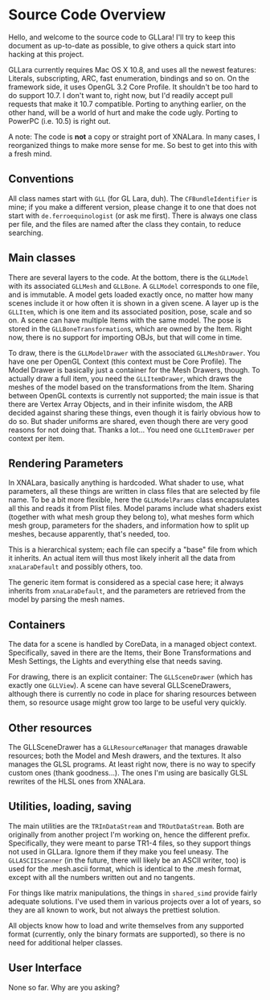 Source Code Overview
====================

Hello, and welcome to the source code to GLLara! I'll try to keep this document as up-to-date as possible, to give others a quick start into hacking at this project.

GLLara currently requires Mac OS X 10.8, and uses all the newest features: Literals, subscripting, ARC, fast enumeration, bindings and so on. On the framework side, it uses OpenGL 3.2 Core Profile. It shouldn't be too hard to do support 10.7. I don't want to, right now, but I'd readily accept pull requests that make it 10.7 compatible. Porting to anything earlier, on the other hand, will be a world of hurt and make the code ugly. Porting to PowerPC (i.e. 10.5) is right out.

A note: The code is **not** a copy or straight port of XNALara. In many cases, I reorganized things to make more sense for me. So best to get into this with a fresh mind.

Conventions
-----------

All class names start with `GLL` (for GL Lara, duh). The `CFBundleIdentifier` is mine; if you make a  different version, please change it to one that does not start with `de.ferroequinologist` (or ask me first). There is always one class per file, and the files are named after the class they contain, to reduce searching.

Main classes
------------

There are several layers to the code. At the bottom, there is the `GLLModel` with its associated `GLLMesh` and `GLLBone`. A `GLLModel` corresponds to one file, and is immutable. A model gets loaded exactly once, no matter how many scenes include it or how often it is shown in a given scene. A layer up is the `GLLItem`, which is one item and its associated position, pose, scale and so on. A scene can have multiple Items with the same model. The pose is stored in the `GLLBoneTransformation`s, which are owned by the Item. Right now, there is no support for importing OBJs, but that will come in time.

To draw, there is the `GLLModelDrawer` with the associated `GLLMeshDrawer`. You have one per OpenGL Context (this context must be Core Profile). The Model Drawer is basically just a container for the Mesh Drawers, though. To actually draw a full item, you need the `GLLItemDrawer`, which draws the meshes of the model based on the transformations from the Item. Sharing between OpenGL contexts is currently not supported; the main issue is that there are Vertex Array Objects, and in their infinite wisdom, the ARB decided against sharing these things, even though it is fairly obvious how to do so. But shader uniforms are shared, even though there are very good reasons for not doing that. Thanks a lot… You need one `GLLItemDrawer` per context per item.

Rendering Parameters
--------------------

In XNALara, basically anything is hardcoded. What shader to use, what parameters, all these things are written in class files that are selected by file name. To be a bit more flexible, here the `GLLModelParams` class encapsulates all this and reads it from Plist files. Model params include what shaders exist (together with what mesh group they belong to), what meshes form which mesh group, parameters for the shaders, and information how to split up meshes, because apparently, that's needed, too.

This is a hierarchical system; each file can specify a "base" file from which it inherits. An actual item will thus most likely inherit all the data from `xnaLaraDefault` and possibly others, too.

The generic item format is considered as a special case here; it always inherits from `xnaLaraDefault`, and the parameters are retrieved from the model by parsing the mesh names.

Containers
----------

The data for a scene is handled by CoreData, in a managed object context. Specifically, saved in there are the Items, their Bone Transformations and Mesh Settings, the Lights and everything else that needs saving.

For drawing, there is an explicit container: The `GLLSceneDrawer` (which has exactly one `GLLView`). A scene can have several GLLSceneDrawers, although there is currently no code in place for sharing resources between them, so resource usage might grow too large to be useful very quickly.

Other resources
---------------

The GLLSceneDrawer has a `GLLResourceManager` that manages drawable resources; both the Model and Mesh drawers, and the textures. It also manages the GLSL programs. At least right now, there is no way to specify custom ones (thank goodness…). The ones I'm using are basically GLSL rewrites of the HLSL ones from XNALara.

Utilities, loading, saving
--------------------------

The main utilities are the `TRInDataStream` and `TROutDataStream`. Both are originally from another project I'm working on, hence the different prefix. Specifically, they were meant to parse TR1-4 files, so they support things not used in GLLara. Ignore them if they make you feel uneasy. The `GLLASCIIScanner` (in the future, there will likely be an ASCII writer, too) is used for the .mesh.ascii format, which is identical to the .mesh format, except with all the numbers written out and no tangents. 

For things like matrix manipulations, the things in `shared_simd` provide fairly adequate solutions. I've used them in various projects over a lot of years, so they are all known to work, but not always the prettiest solution.

All objects know how to load and write themselves from any supported format (currently, only the binary formats are supported), so there is no need for additional helper classes.

User Interface
--------------

None so far. Why are you asking?
